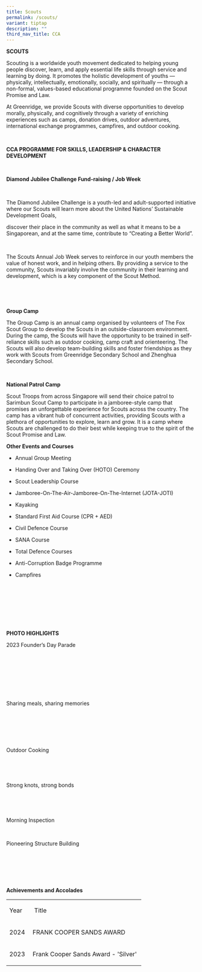 ```yaml
---
title: Scouts
permalink: /scouts/
variant: tiptap
description: ""
third_nav_title: CCA
---
```

<p><strong>SCOUTS</strong>&nbsp;</p>
<p>Scouting is a worldwide youth movement dedicated to helping young people
discover, learn, and apply essential life skills through service and learning
by doing. It promotes the holistic development of youths — physically,
intellectually, emotionally, socially, and spiritually — through a non-formal,
values-based educational programme founded on the Scout Promise and Law.&nbsp;</p>
<p>At Greenridge, we provide Scouts with diverse opportunities to develop
morally, physically, and cognitively through a variety of enriching experiences
such as camps, donation drives, outdoor adventures, international exchange
programmes, campfires, and outdoor cooking.&nbsp;</p>
<p>&nbsp;</p>
<p><strong>CCA PROGRAMME FOR SKILLS, LEADERSHIP &amp; CHARACTER DEVELOPMENT</strong>&nbsp;</p>
<p>&nbsp;</p>
<p><strong>Diamond Jubilee Challenge Fund-raising / Job Week</strong>&nbsp;</p>
<p>&nbsp;</p>
<p>The Diamond Jubilee Challenge is a youth-led and adult-supported initiative
where our Scouts will learn more about the United Nations’ Sustainable
Development Goals,&nbsp;</p>
<p>discover their place in the community as well as what it means to be a
Singaporean, and at the same time, contribute to “Creating a Better World”.&nbsp;</p>
<p>&nbsp;</p>
<p>The Scouts Annual Job Week serves to reinforce in our youth members the
value of honest work, and in helping others. By providing a service to
the community, Scouts invariably involve the community in their learning
and development, which is a key component of the Scout Method.&nbsp;</p>
<p>&nbsp;</p>
<p>&nbsp;</p>
<p><strong>Group Camp</strong>&nbsp;</p>
<p>The Group Camp is an annual camp organised by volunteers of The Fox Scout
Group to develop the Scouts in an outside-classroom environment. During
the camp, the Scouts will have the opportunity to be trained in self-reliance
skills such as outdoor cooking, camp craft and orienteering. The Scouts
will also develop team-building skills and foster friendships as they work
with Scouts from Greenridge Secondary School and Zhenghua Secondary School​.&nbsp;</p>
<p>&nbsp;</p>
<p><strong>National Patrol Camp</strong>&nbsp;</p>
<p>Scout Troops from across Singapore will send their choice patrol to Sarimbun
Scout Camp to participate in a jamboree-style camp that promises an unforgettable
experience for Scouts across the country. The camp has a vibrant hub of
concurrent activities, providing Scouts with a plethora of opportunities
to explore, learn and grow. It is a camp where Scouts are challenged to
do their best while keeping true to the spirit of the Scout Promise and
Law.&nbsp;</p>
<p><strong>Other Events and Courses</strong>&nbsp;</p>
<ul>
<li>
<p>Annual Group Meeting&nbsp;</p>
</li>
</ul>
<ul>
<li>
<p>Handing Over and Taking Over (HOTO) Ceremony&nbsp;</p>
</li>
</ul>
<ul>
<li>
<p>Scout Leadership Course&nbsp;&nbsp;</p>
</li>
</ul>
<ul>
<li>
<p>Jamboree-On-The-Air-Jamboree-On-The-Internet (JOTA-JOTI)&nbsp;&nbsp;</p>
</li>
</ul>
<ul>
<li>
<p>Kayaking&nbsp;</p>
</li>
</ul>
<ul>
<li>
<p>Standard First Aid Course (CPR + AED)&nbsp;</p>
</li>
</ul>
<ul>
<li>
<p>Civil Defence Course&nbsp;</p>
</li>
</ul>
<ul>
<li>
<p>SANA Course&nbsp;</p>
</li>
</ul>
<ul>
<li>
<p>Total Defence Courses&nbsp;</p>
</li>
</ul>
<ul>
<li>
<p>Anti-Corruption Badge Programme&nbsp;</p>
</li>
</ul>
<ul>
<li>
<p>Campfires&nbsp;</p>
</li>
</ul>
<p>&nbsp;</p>
<p>&nbsp;</p>
<p>&nbsp;</p>
<p>&nbsp;</p>
<p><strong>PHOTO HIGHLIGHTS</strong>&nbsp;</p>
<p>2023 Founder’s Day Parade&nbsp;</p>
<p>&nbsp;</p>
<p>&nbsp;</p>
<p>&nbsp;</p>
<p>&nbsp;</p>
<p>Sharing meals, sharing memories&nbsp;</p>
<p>&nbsp;</p>
<p>&nbsp;</p>
<p>&nbsp;</p>
<p>Outdoor Cooking&nbsp;</p>
<p>&nbsp;</p>
<p>&nbsp;</p>
<p>Strong knots, strong bonds&nbsp;</p>
<p>&nbsp;</p>
<p>&nbsp;</p>
<p>Morning Inspection&nbsp;&nbsp;</p>
<p>&nbsp;</p>
<p>Pioneering Structure Building&nbsp;</p>
<p>&nbsp;</p>
<p>&nbsp;</p>
<p>&nbsp;</p>
<p><strong>Achievements and Accolades</strong>&nbsp;</p>
<table style="minWidth: 50px">
<colgroup>
<col>
<col>
</colgroup>
<tbody>
<tr>
<td rowspan="1" colspan="1">
<p>Year&nbsp;</p>
</td>
<td rowspan="1" colspan="1">
<p>&nbsp;Title&nbsp;</p>
</td>
</tr>
<tr>
<td rowspan="1" colspan="1">
<p>2024&nbsp;</p>
</td>
<td rowspan="1" colspan="1">
<p>FRANK COOPER SANDS AWARD&nbsp;</p>
</td>
</tr>
<tr>
<td rowspan="1" colspan="1">
<p>2023&nbsp;</p>
</td>
<td rowspan="1" colspan="1">
<p>Frank Cooper Sands Award - 'Silver'&nbsp;</p>
</td>
</tr>
</tbody>
</table>
<p>&nbsp;</p>